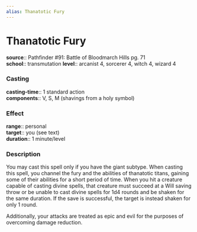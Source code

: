 ```yaml
---
alias: Thanatotic Fury
---
```


# Thanatotic Fury 

**source**:: Pathfinder \#91: Battle of Bloodmarch Hills pg. 71  
**school**:: transmutation
**level**:: arcanist 4, sorcerer 4, witch 4, wizard 4

### Casting 

**casting-time**:: 1 standard action  
**components**:: V, S, M (shavings from a holy symbol)

### Effect 

**range**:: personal  
**target**:: you (see text)  
**duration**:: 1 minute/level

### Description 

You may cast this spell only if you have the giant subtype. When casting this spell, you channel the fury and the abilities of thanatotic titans, gaining some of their abilities for a short period of time. When you hit a creature capable of casting divine spells, that creature must succeed at a Will saving throw or be unable to cast divine spells for 1d4 rounds and be shaken for the same duration. If the save is successful, the target is instead shaken for only 1 round.  
  
Additionally, your attacks are treated as epic and evil for the purposes of overcoming damage reduction.
